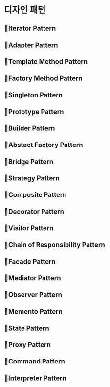 # 디자인 패턴

## :book:Iterator Pattern

## :book:Adapter Pattern

## :book:Template Method Pattern

## :book:Factory Method Pattern

## :book:Singleton Pattern

## :book:Prototype Pattern

## :book:Builder Pattern

## :book:Abstact Factory Pattern

## :book:Bridge Pattern

## :book:Strategy Pattern

## :book:Composite Pattern

## :book:Decorator Pattern

## :book:Visitor Pattern

## :book:Chain of Responsibility Pattern

## :book:Facade Pattern

## :book:Mediator Pattern

## :book:Observer Pattern

## :book:Memento Pattern

## :book:State Pattern

## :book:Proxy Pattern

## :book:Command Pattern

## :book:Interpreter Pattern